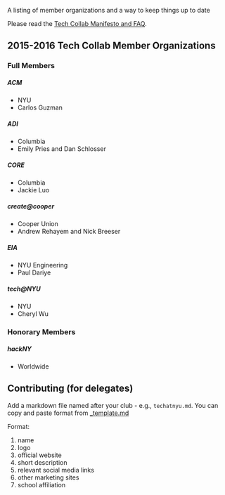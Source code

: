 A listing of member organizations and a way to keep things up to date

Please read the [Tech Collab Manifesto and FAQ](https://github.com/TechCollabNYC/manifesto).

## 2015-2016 Tech Collab Member Organizations

### Full Members

##### **ACM**
- NYU
- Carlos Guzman

##### **ADI**
- Columbia
- Emily Pries and Dan Schlosser

##### **CORE**
- Columbia
- Jackie Luo

##### **create@cooper**
- Cooper Union
- Andrew Rehayem and Nick Breeser

##### **EIA**
- NYU Engineering
- Paul Dariye

##### **tech@NYU**
- NYU
- Cheryl Wu

### Honorary Members

##### **hackNY** 
- Worldwide

## Contributing (for delegates)

Add a markdown file named after your club - e.g., `techatnyu.md`. You can copy and paste format from [_template.md](_template.md)

Format:

1. name
2. logo
3. official website
4. short description
5. relevant social media links
6. other marketing sites
7. school affiliation
